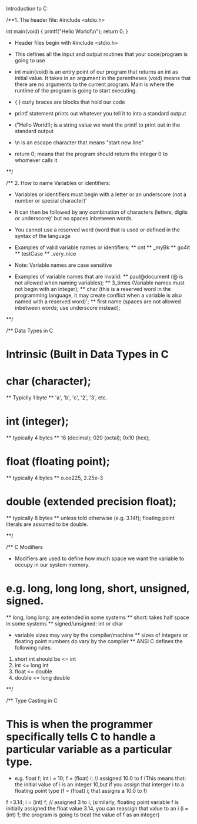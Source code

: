 Introduction to C

/**1. The header file:
#include <stdio.h>

int main(void)
{
        printf("Hello World!\n");
        return 0;
}

* Header files begin with #include <stdio.h>
* This defines all the input and output routines that your code/program is going to use

* int main(void) is an entry point of our program that returns an int as initial value. It takes in an argument in the parentheses (void) means that there are no arguments to the current program. Main is where the runtime of the program is going to start executing.

* { } curly braces are blocks that hold our code

* printf statement prints out whatever you tell it to into a standard output

* ("Hello World!); is a string value we want the printf to print out in the standard output

* \n is an escape character that means "start new line"

* return 0; means that the program should return the integer 0 to whomever calls it

**/

/** 2. How to name Variables or identifiers:

* Variables or identifiers must begin with a letter or an underscore (not a number or special character)'

* It can then be followed by any combination of characters (letters, digits or underscore)' but no spaces inbetween words.
* You cannot use a reserved word (word that is used or defined in the syntax of the language

* Examples of valid variable names or identifiers:
** cnt
** _myBk
** go4it
** testCase
** _very_nice
* Note: Variable names are case sensitive

* Examples of variable names that are invalid:
** paul@document (@ is not allowed when naming variables);
** 3_times (Variable names must not begin with an integer);
** char (this is a reserved word in the programming language, it may create conflict when a variable is also named with a reserved word)';
** first name (spaces are not allowed inbetween words; use underscore instead);

**/

/** Data Types in C

# Intrinsic (Built in Data Types in C
# char (character);
** Typiclly 1 byte
** 'a', 'b', 'c', '2', '3', etc.

# int (integer);
** typically 4 bytes
** 16 (decimal); 020 (octal); 0x10 (hex);

# float (floating point);
** typically 4 bytes
** o.oo225, 2.25e-3

# double (extended precision float);
** typically 8 bytes
** unless told otherwise (e.g. 3.14f); floating point literals are assumed to be double.

**/

/** C Modifiers
* Modifiers are used to define how much space we want the variable to occupy in our system memory.
# e.g. long, long long, short, unsigned, signed.
** long, long long: are extended in some systems
** short: takes half space in some systems
** signed/unsigned: int or char

* variable sizes may vary by the compiler/machine
** sizes of integers or floating point numbers do vary by the compiler
** ANSI C defines the following rules:
1. short int should be <= int
2. int <= long int
3. float <= double
4. double <= long double

**/

/** Type Casting in C

# This is when the programmer specifically tells C to handle a particular variable as a particular type.
* e.g.
float f;
int i = 10;
f = (float) i; // assigned 10.0 to f
(This means that: the initial value of i is an integer 10,but if you assign that interger i to a floating point type (f = (float) i; that assigns a 10.0 to f)

f =3.14;
i = (int) f; // assigned 3 to i;
(similarly, floating point variable f is initially assigned the float value 3.14, you can reassign that value to an i (i = (int) f; the program is going to treat the value of f as an integer)

